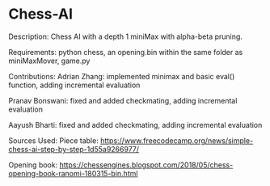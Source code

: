 # Chess-AI
Description:
  Chess AI with a depth 1 miniMax with alpha-beta pruning.

Requirements:
 python chess, an opening.bin within the same folder as miniMaxMover, game.py

Contributions:
  Adrian Zhang: implemented minimax and basic eval() function, adding incremental evaluation

  Pranav Bonswani: fixed and added checkmating, adding incremental evaluation

  Aayush Bharti: fixed and added checkmating, adding incremental evaluation

Sources Used:
  Piece table: https://www.freecodecamp.org/news/simple-chess-ai-step-by-step-1d55a9266977/
  
  Opening book: https://chessengines.blogspot.com/2018/05/chess-opening-book-ranomi-180315-bin.html
